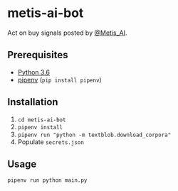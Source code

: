 # metis-ai-bot
Act on buy signals posted by [@Metis_AI](https://twitter.com/metis_ai).

## Prerequisites
* [Python 3.6](https://www.python.org/downloads/release/python-360/)
* [pipenv](https://github.com/pypa/pipenv) (`pip install pipenv`)

## Installation
1. `cd metis-ai-bot`
2. `pipenv install`
3. `pipenv run "python -m textblob.download_corpora"`
4. Populate `secrets.json`

## Usage
`pipenv run python main.py`